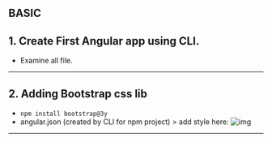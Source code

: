 ## BASIC 

## 1. Create First Angular app using CLI.
- Examine all file. 

***

## 2. Adding Bootstrap css lib
- `npm install bootstrap@3y`
- angular.json (created by CLI for npm project) > add style here:
![img](https://github.com/lekhrajdinkar/NG6/blob/master/notes/assets/kickoff/1_1.jpg)
***